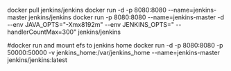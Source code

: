 docker pull jenkins/jenkins
docker run -d -p 8080:8080 --name=jenkins-master jenkins/jenkins
docker run -p 8080:8080 --name=jenkins-master -d --env JAVA_OPTS="-Xmx8192m" --env JENKINS_OPTS=" --handlerCountMax=300" jenkins/jenkins


#docker run and mount efs to jenkins home 
docker run -d -p 8080:8080 -p 50000:50000 -v jenkins_home:/var/jenkins_home --name=jenkins-master jenkins/jenkins:latest
